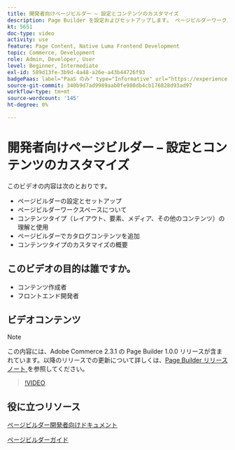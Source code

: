 ```yaml
---
title: 開発者向けページビルダー – 設定とコンテンツのカスタマイズ
description: Page Builder を設定およびセットアップします​。 ページビルダーワークスペース​について コンテンツタイプ（レイアウト、要素、メディア、その他のコンテンツ​）を理解し、使用します。 ページビルダーでカタログコンテンツを追加します。
kt: 5651
doc-type: video
activity: use
feature: Page Content, Native Luma Frontend Development
topic: Commerce, Development
role: Admin, Developer, User
level: Beginner, Intermediate
exl-id: 589d13fe-3b9d-4a48-a26e-a43b44726f93
badgePaas: label="PaaS のみ" type="Informative" url="https://experienceleague.adobe.com/ja/docs/commerce/user-guides/product-solutions" tooltip="Adobe Commerce on Cloud プロジェクト（Adobeが管理する PaaS インフラストラクチャ）およびオンプレミスプロジェクトにのみ適用されます。"
source-git-commit: 340b9d7ad9989aab0fe980db4cb176828d93ad97
workflow-type: tm+mt
source-wordcount: '145'
ht-degree: 0%

---
```


# 開発者向けページビルダー – 設定とコンテンツのカスタマイズ

このビデオの内容は次のとおりです。

- ページビルダーの設定とセットアップ&#x200B;
- ページビルダーワークスペースについて&#x200B;
- コンテンツタイプ（レイアウト、要素、メディア、その他のコンテンツ）の理解と使用&#x200B;
- ページビルダーでカタログコンテンツを追加
- コンテンツタイプのカスタマイズの概要

## このビデオの目的は誰ですか。

- コンテンツ作成者
- フロントエンド開発者

## ビデオコンテンツ

>[!NOTE]
>
>この内容には、Adobe Commerce 2.3.1 の Page Builder 1.0.0 リリースが含まれています。以降のリリースでの更新について詳しくは、[Page Builder リリースノート ](https://experienceleague.adobe.com/docs/commerce-admin/page-builder/release-notes.html?lang=ja) を参照してください。

>[!VIDEO](https://video.tv.adobe.com/v/35710?quality=12&learn=on)

## 役に立つリソース

[ ページビルダー開発者向けドキュメント ](https://developer.adobe.com/commerce/frontend-core/page-builder/)

[ ページビルダーガイド ](https://experienceleague.adobe.com/docs/commerce-admin/page-builder/introduction.html?lang=ja)
